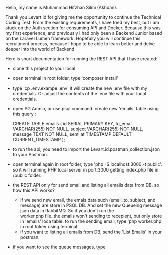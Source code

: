 Hello, my name is Muhammad Hifzhan Silmi (Akhdan).

Thank you Levart.id for giving me the opportunity to continue the Technical Coding Test. From the existing requirements, I have tried my best, but I am stuck on the Auth section for consuming API and Docker. Because this was my first experience, and previously I had only been a Backend Junior based on the Laravel Lumen framework. Hopefully you will continue this recruitment process, because I hope to be able to learn better and delve deeper into the world of Backend.


Here is short documentation for running the REST API that I have created:

- clone this project to your local
- open terminal in root folder, type 'composer install'
- type 'cp .env.exampe .env' it will create the new .env file with my credentials. Or adjust the contents of the .env file with your local credentials.
- open PG Admin, or use psql command. create new 'emails' table using this query :

  CREATE TABLE emails (
    id SERIAL PRIMARY KEY,
    to_email VARCHAR(255) NOT NULL,
    subject VARCHAR(255) NOT NULL,
    message TEXT NOT NULL,
    sent_at TIMESTAMP DEFAULT CURRENT_TIMESTAMP
  );

- to run the api, you need to import the Levart.id.postman_collection.json to your Postman.
- open terminal again in root folder, type 'php -S localhost:3000 -t public'. so it will running PHP local server in port:3000 getting index.php file in /public folder.
- the REST API only for send email and listing all emails data from DB. so how this API works?
  -  If we send new email, the emais data such (email_to, subject, and message) are store in PSQL DB. And set the new Queueing message json data in RabbitMQ. So if you don't run the   
     worker.php file. the emails won't sending to recepient, but only store in 'emails' loca table. to run the sending email, type 'php worker.php' in root folder using terminal.
  -  if you want to listing all emails from DB, send the 'List Emails' in your postman

- if you want to see the queue messages, type 
